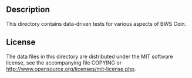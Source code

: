 Description
------------

This directory contains data-driven tests for various aspects of BWS Coin.

License
--------

The data files in this directory are distributed under the MIT software
license, see the accompanying file COPYING or
http://www.opensource.org/licenses/mit-license.php.

